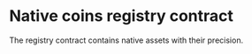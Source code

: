 # Native coins registry contract

The registry contract contains native assets with their precision.

